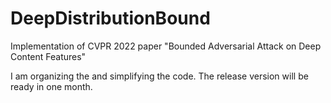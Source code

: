 # DeepDistributionBound
Implementation of  CVPR 2022 paper "Bounded Adversarial Attack on Deep Content Features"

I am organizing the and simplifying the code. The release version will be ready in one month.
